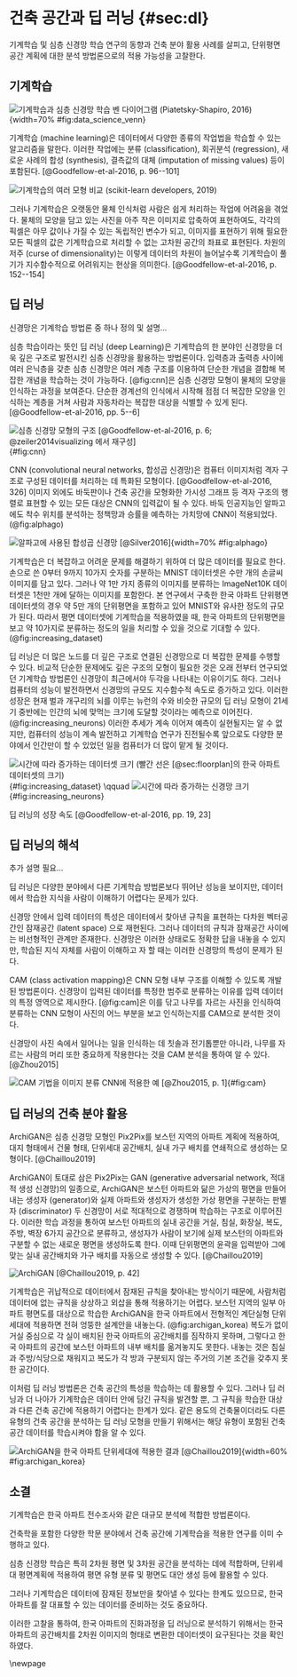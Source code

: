 # 건축 공간과 딥 러닝 {#sec:dl}

기계학습 및 심층 신경망 학습 연구의 동향과 건축 분야 활용 사례를 살피고,
단위평면 공간 계획에 대한 분석 방법론으로의 적용 가능성을 고찰한다.

## 기계학습

![기계학습과 심층 신경망 학습 벤 다이어그램 (Piatetsky-Shapiro, 2016)](data_science_venn.jpg){width=70% #fig:data_science_venn}

<!-- https://www.kdnuggets.com/2016/03/data-science-puzzle-explained.html -->

기계학습 (machine learning)은 데이터에서 다양한 종류의 작업법을 학습할 수 있는 알고리즘을 말한다.
이러한 작업에는
분류 (classification), 회귀분석 (regression),
새로운 사례의 합성 (synthesis), 결측값의 대체 (imputation of missing values)
등이 포함된다. [@Goodfellow-et-al-2016, p. 96--101]

![기계학습의 여러 모형 비교 (scikit-learn developers, 2019)](classifier_comparison.png)

<!-- © 2007 - 2019, scikit-learn developers (BSD License).
https://scikit-learn.org/stable/auto_examples/classification/plot_classifier_comparison.html -->

그러나 기계학습은 오랫동안 물체 인식처럼 사람은 쉽게 처리하는 작업에 어려움을 겪었다.
물체의 모양을 담고 있는 사진을 아주 작은 이미지로 압축하여 표현하여도,
각각의 픽셀은 아무 값이나 가질 수 있는 독립적인 변수가 되고,
이미지를 표현하기 위해 필요한 모든 픽셀의 값은
기계학습으로 처리할 수 없는 고차원 공간의 좌표로 표현된다.
차원의 저주 (curse of dimensionality)는
이렇게 데이터의 차원이 늘어날수록 기계학습이 풀기가 지수함수적으로 어려워지는 현상을 의미한다.
[@Goodfellow-et-al-2016, p. 152--154]

## 딥 러닝

신경망은 기계학습 방법론 중 하나
정의 및 설명...

심층 학습이라는 뜻인 딥 러닝 (deep Learning)은
기계학습의 한 분야인 신경망을 더욱 깊은 구조로 발전시킨 심층 신경망을 활용하는 방법론이다.
입력층과 출력층 사이에 여러 은닉층을 갖춘 심층 신경망은
여러 계층 구조를 이용하여 단순한 개념을 결합해 복잡한 개념을 학습하는 것이 가능하다.
[@fig:cnn]은 심층 신경망 모형이 물체의 모양을 인식하는 과정을 보여준다.
단순한 경계선의 인식에서 시작해
점점 더 복잡한 모양을 인식하는 계층을 거쳐
사람과 자동차라는 복잡한 대상을 식별할 수 있게 된다. [@Goodfellow-et-al-2016, pp. 5--6]

![심층 신경망 모형의 구조 [@Goodfellow-et-al-2016, p. 6; @zeiler2014visualizing 에서 재구성]](deeplearning.png){#fig:cnn}

CNN (convolutional neural networks, 합성곱 신경망)은
컴퓨터 이미지처럼 격자 구조로 구성된 데이터를 처리하는 데 특화된 모형이다.
[@Goodfellow-et-al-2016, 326]
이미지 외에도 바둑판이나 건축 공간을 모형화한 가시성 그래프 등
격자 구조의 행렬로 표현할 수 있는 모든 대상은 CNN의 입력값이 될 수 있다.
바둑 인공지능인 알파고에도
착수 위치를 분석하는 정책망과 승률을 예측하는 가치망에 CNN이 적용되었다.
(@fig:alphago)

![알파고에 사용된 합성곱 신경망 [@Silver2016]](alphago.png){width=70% #fig:alphago}

기계학습은 더 복잡하고 어려운 문제를 해결하기 위하여 더 많은 데이터를 필요로 한다.
손으로 쓴 0부터 9까지 10가지 숫자를 구분하는 MNIST 데이터셋은 수만 개의 손글씨 이미지를 담고 있다.
그러나 약 1만 가지 종류의 이미지를 분류하는 ImageNet10K 데이터셋은 1천만 개에 달하는 이미지를 포함한다.
본 연구에서 구축한 한국 아파트 단위평면 데이터셋의 경우
약 5만 개의 단위평면을 포함하고 있어 MNIST와 유사한 정도의 규모가 된다.
따라서 평면 데이터셋에 기계학습을 적용하였을 때,
한국 아파트의 단위평면을 보고 약 10가지로 분류하는 정도의 일을 처리할 수 있을 것으로 기대할 수 있다.
(@fig:increasing_dataset)

딥 러닝은 더 많은 노드를 더 깊은 구조로 연결된 신경망으로 더 복잡한 문제를 수행할 수 있다.
비교적 단순한 문제에도 깊은 구조의 모형이 필요한 것은
오래 전부터 연구되었던 기계학습 방법론인 신경망이 최근에서야 두각을 나타내는 이유이기도 하다.
그러나 컴퓨터의 성능이 발전하면서 신경망의 규모도 지수함수적 속도로 증가하고 있다.
이러한 성장은
현재 벌과 개구리의 뇌를 이루는 뉴런의 수와 비슷한 규모의 딥 러닝 모형이
21세기 중반에는 인간의 뇌에 맞먹는 크기에 도달할 것이라는 예측으로 이어진다.
(@fig:increasing_neurons)
이러한 추세가 계속 이어져 예측이 실현될지는 알 수 없지만,
컴퓨터의 성능이 계속 발전하고 기계학습 연구가 진전될수록
앞으로도 다양한 분야에서 인간만이 할 수 있었던 일을 컴퓨터가 더 많이 맡게 될 것이다.

<div id="fig:">

![시간에 따라 증가하는 데이터셋 크기 (빨간 선은 [@sec:floorplan]의 한국 아파트 데이터셋의 크기)](increasing_dataset.png){#fig:increasing_dataset} \qquad
![시간에 따라 증가하는 신경망 크기](increasing_neurons.png){#fig:increasing_neurons}

딥 러닝의 성장 속도 [@Goodfellow-et-al-2016, pp. 19, 23]
</div>

## 딥 러닝의 해석

추가 설명 필요...

딥 러닝은 다양한 분야에서 다른 기계학습 방법론보다
뛰어난 성능을 보이지만, 데이터에서 학습한 지식을
사람이 이해하기 어렵다는 문제가 있다.

신경망 안에서 입력
데이터의 특성은 데이터에서 찾아낸 규칙을 표현하는
다차원 벡터공간인 잠재공간 (latent space) 으로 재현된다.
그러나 데이터의 규칙과 잠재공간 사이에는 비선형적인
관계만 존재한다. 신경망은 이러한 상태로도 정확한 답을
내놓을 수 있지만, 학습된 지식 자체를 사람이 이해하고
자 할 때는 이러한 신경망의 특성이 문제가 된다.

CAM (class activation mapping)은 CNN 모형 내부
구조를 이해할 수 있도록 개발된 방법론이다.
신경망이 입력된 데이터를 특정한 범주로 분류하는 이유를
입력 데이터의 특정 영역으로 제시한다. [@fig:cam]은 이를
닦고 나무를 자르는 사진을 인식하여 분류하는 CNN 모형이
사진의 어느 부분을 보고 인식하는지를 CAM으로 분석한 것이다.

신경망이 사진 속에서 일어나는 일을 인식하는 데 칫솔과 전기톱뿐만 아니라,
나무를 자르는 사람의 머리 또한 중요하게 작용한다는 것을
CAM 분석을 통하여 알 수 있다.
[@Zhou2015]

![CAM 기법을 이미지 분류 CNN에 적용한 예 [@Zhou2015, p. 1]](cam_zhou.png){#fig:cam}

## 딥 러닝의 건축 분야 활용

ArchiGAN은 심층 신경망 모형인 Pix2Pix를 보스턴 지역의 아파트 계획에 적용하여,
대지 형태에서 건물 형태, 단위세대 공간배치, 실내 가구 배치를
연쇄적으로 생성하는 모형이다. [@Chaillou2019]

ArchiGAN이 토대로 삼은 Pix2Pix는
GAN (generative adversarial network, 적대적 생성 신경망)의 일종으로,
ArchiGAN은
보스턴 아파트와 닮은 가상의 평면을 만들어내는 생성자 (generator)와
실제 아파트와 생성자가 생성한 가상 평면을 구분하는 판별자 (discriminator)
두 신경망이 서로 적대적으로 경쟁하며 학습하는 구조로 이루어진다.
이러한 학습 과정을 통하여
보스턴 아파트의 실내 공간을
거실, 침실, 화장실, 복도, 주방, 벽장 6가지 공간으로 분류하고,
생성자가 사람이 보기에 실제 보스턴의 아파트와 구분할 수 없는 새로운 평면을 생성하도록 한다.
이때 단위평면의 윤곽을 입력받아 그에 맞는 실내 공간배치와 가구 배치를 자동으로 생성할 수 있다.
[@Chaillou2019]

![ArchiGAN [@Chaillou2019, p. 42]](archigan.png)

기계학습은 귀납적으로 데이터에서 잠재된 규칙을 찾아내는 방식이기 때문에,
사람처럼 데이터에 없는 규칙을 상상하고 외삽을 통해 적용하기는 어렵다.
보스턴 지역의 일부 아파트 평면도를 대상으로 학습한 ArchiGAN을
한국 아파트에서 전형적인 계단실형 단위세대에 적용하면
전혀 엉뚱한 설계안을 내놓는다. (@fig:archigan_korea)
복도가 없이 거실 중심으로 각 실이 배치된 한국 아파트의 공간배치를 짐작하지 못하며,
그렇다고 한국 아파트의 공간에 보스턴 아파트의 내부 배치를 옮겨놓지도 못한다.
내놓는 것은 침실과 주방/식당으로 채워지고 복도가 각 방과 구분되지 않는
주거의 기본 조건을 갖추지 못한 공간이다.

이처럼 딥 러닝 방법론은 건축 공간의 특성을 학습하는 데 활용할 수 있다.
그러나 딥 러닝과 더 나아가 기계학습은 데이터 안에 담긴 규칙을 발견할 뿐,
그 규칙을 학습한 대상과 다른 건축 공간에 적용하기 어렵다는 한계가 있다.
같은 용도의 건축물이더라도 다른 유형의 건축 공간을 분석하는 딥 러닝 모형을 만들기 위해서는
해당 유형이 포함된 건축 공간 데이터를 학습시켜야 함을 알 수 있다.

![ArchiGAN을 한국 아파트 단위세대에 적용한 결과 [@Chaillou2019]](archigan_korea.png){width=60% #fig:archigan_korea}

## 소결

기계학습은 한국 아파트 전수조사와 같은 대규모 분석에 적합한 방법론이다.

건축학을 포함한 다양한 학문 분야에서 건축 공간에 기계학습을 적용한 연구를 이미 수행하고 있다.

심층 신경망 학습은 특히 2차원 평면 및 3차원 공간을 분석하는 데에 적합하며,
단위세대 평면계획에 적용하여 평면 유형 분류 및 평면도 대안 생성 등에 활용할 수 있다.

그러나 기계학습은 데이터에 잠재된 정보만을 찾아낼 수 있다는 한계도 있으므로,
한국 아파트를 잘 대표할 수 있는 데이터를 준비하는 것도 중요하다.

이러한 고찰을 통하여,
한국 아파트의 진화과정을 딥 러닝으로 분석하기 위해서는
한국 아파트의 공간배치를 2차원 이미지의 형태로 변환한 데이터셋이
요구된다는 것을 확인하였다.

\newpage
